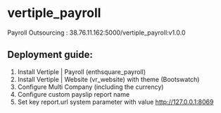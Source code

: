 # vertiple_payroll
Payroll Outsourcing : 38.76.11.162:5000/vertiple_payroll:v1.0.0
## Deployment guide:

1. Install Vertiple | Payroll (enthsquare_payroll)
2. Install Vertiple | Website (vr_website) with theme (Bootswatch)
3. Configure Multi Company (including the currency) 
4. Configure custom payslip report name
5. Set key report.url system parameter with value http://127.0.0.1:8069
